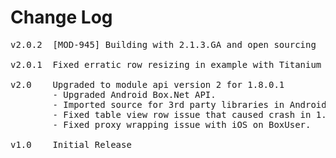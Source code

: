 # Change Log
<pre>
v2.0.2  [MOD-945] Building with 2.1.3.GA and open sourcing
	
v2.0.1	Fixed erratic row resizing in example with Titanium Mobile 2.0.1 and displayed loading while parent view is refreshing [MOD-626]

v2.0	Upgraded to module api version 2 for 1.8.0.1
		- Upgraded Android Box.Net API.
        - Imported source for 3rd party libraries in Android to remove dependency on core Ti SDK libraries (1.8.0.1 swept a few of them out from under us).
        - Fixed table view row issue that caused crash in 1.8.0.1 and visual glitches in lesser versions.
        - Fixed proxy wrapping issue with iOS on BoxUser.

v1.0    Initial Release
